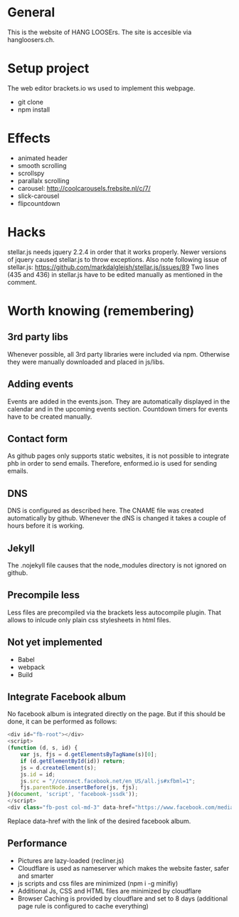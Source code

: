 # General

This is the website of HANG LOOSErs. The site is accesible via hangloosers.ch.

# Setup project

The web editor brackets.io ws used to implement this webpage.

* git clone
* npm install

# Effects

* animated header
* smooth scrolling
* scrollspy
* parallalx scrolling
* carousel: http://coolcarousels.frebsite.nl/c/7/
* slick-carousel
* flipcountdown

# Hacks

stellar.js needs jquery 2.2.4 in order that it works properly. Newer versions of jquery caused stellar.js to throw exceptions. Also note following issue of stellar.js: https://github.com/markdalgleish/stellar.js/issues/89 Two lines (435 and 436) in stellar.js have to be edited manually as mentioned in the comment. 


# Worth knowing (remembering)

## 3rd party libs

Whenever possible, all 3rd party libraries were included via npm. Otherwise they were manually downloaded and placed in js/libs.

## Adding events

Events are added in the events.json. They are automatically displayed in the calendar and in the upcoming events section. Countdown timers for events have to be created manually.

## Contact form

As github pages only supports static websites, it is not possible to integrate phb in order to send emails. Therefore, enformed.io is used for sending emails.

## DNS

DNS is configured as described here. The CNAME file was created automatically by github. Whenever the dNS is changed it takes a couple of hours before it is working.

## Jekyll

The .nojekyll file causes that the node_modules directory is not ignored on github.

## Precompile less

Less files are precompiled via the brackets less autocompile plugin. That allows to inlcude only plain css stylesheets in html files.

## Not yet implemented
	
* Babel
* webpack
* Build

## Integrate Facebook album

No facebook album is integrated directly on the page. But if this should be done, it can be performed as follows:

```javascript
<div id="fb-root"></div>
<script>
(function (d, s, id) {
    var js, fjs = d.getElementsByTagName(s)[0];
    if (d.getElementById(id)) return;
    js = d.createElement(s);
    js.id = id;
    js.src = "//connect.facebook.net/en_US/all.js#xfbml=1";
    fjs.parentNode.insertBefore(js, fjs);
}(document, 'script', 'facebook-jssdk'));
</script>
<div class="fb-post col-md-3" data-href="https://www.facebook.com/media/set/?set=a.1714099655517991.1073741839.1591625684432056&type=1&l=ecc9889222"></div>
```

Replace data-href with the link of the desired facebook album.

## Performance 

* Pictures are lazy-loaded (recliner.js)
* Cloudflare is used as nameserver which makes the website faster, safer and smarter
* js scripts and css files are minimized (npm i -g minifiy)
* Additional Js, CSS and HTML files are minimized by cloudflare
* Browser Caching is provided by cloudflare and set to 8 days (additional page rule is configured to cache everything)


